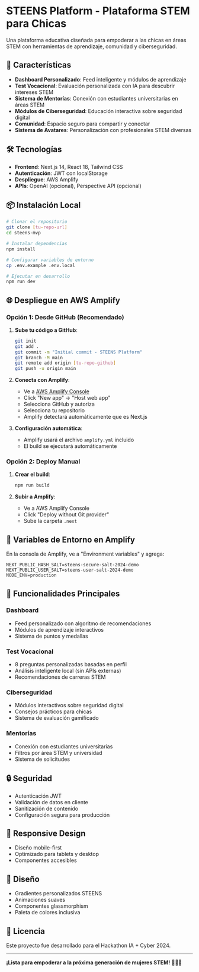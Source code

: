 # STEENS Platform - Plataforma STEM para Chicas

Una plataforma educativa diseñada para empoderar a las chicas en áreas STEM con herramientas de aprendizaje, comunidad y ciberseguridad.

## 🚀 Características

- **Dashboard Personalizado**: Feed inteligente y módulos de aprendizaje
- **Test Vocacional**: Evaluación personalizada con IA para descubrir intereses STEM
- **Sistema de Mentorías**: Conexión con estudiantes universitarias en áreas STEM
- **Módulos de Ciberseguridad**: Educación interactiva sobre seguridad digital
- **Comunidad**: Espacio seguro para compartir y conectar
- **Sistema de Avatares**: Personalización con profesionales STEM diversas

## 🛠️ Tecnologías

- **Frontend**: Next.js 14, React 18, Tailwind CSS
- **Autenticación**: JWT con localStorage
- **Despliegue**: AWS Amplify
- **APIs**: OpenAI (opcional), Perspective API (opcional)

## 📦 Instalación Local

```bash
# Clonar el repositorio
git clone [tu-repo-url]
cd steens-mvp

# Instalar dependencias
npm install

# Configurar variables de entorno
cp .env.example .env.local

# Ejecutar en desarrollo
npm run dev
```

## 🌐 Despliegue en AWS Amplify

### Opción 1: Desde GitHub (Recomendado)

1. **Sube tu código a GitHub**:
   ```bash
   git init
   git add .
   git commit -m "Initial commit - STEENS Platform"
   git branch -M main
   git remote add origin [tu-repo-github]
   git push -u origin main
   ```

2. **Conecta con Amplify**:
   - Ve a [AWS Amplify Console](https://console.aws.amazon.com/amplify/)
   - Click "New app" → "Host web app"
   - Selecciona GitHub y autoriza
   - Selecciona tu repositorio
   - Amplify detectará automáticamente que es Next.js

3. **Configuración automática**:
   - Amplify usará el archivo `amplify.yml` incluido
   - El build se ejecutará automáticamente

### Opción 2: Deploy Manual

1. **Crear el build**:
   ```bash
   npm run build
   ```

2. **Subir a Amplify**:
   - Ve a AWS Amplify Console
   - Click "Deploy without Git provider"
   - Sube la carpeta `.next`

## 🔧 Variables de Entorno en Amplify

En la consola de Amplify, ve a "Environment variables" y agrega:

```
NEXT_PUBLIC_HASH_SALT=steens-secure-salt-2024-demo
NEXT_PUBLIC_USER_SALT=steens-user-salt-2024-demo
NODE_ENV=production
```

## 🎯 Funcionalidades Principales

### Dashboard
- Feed personalizado con algoritmo de recomendaciones
- Módulos de aprendizaje interactivos
- Sistema de puntos y medallas

### Test Vocacional
- 8 preguntas personalizadas basadas en perfil
- Análisis inteligente local (sin APIs externas)
- Recomendaciones de carreras STEM

### Ciberseguridad
- Módulos interactivos sobre seguridad digital
- Consejos prácticos para chicas
- Sistema de evaluación gamificado

### Mentorías
- Conexión con estudiantes universitarias
- Filtros por área STEM y universidad
- Sistema de solicitudes

## 🔒 Seguridad

- Autenticación JWT
- Validación de datos en cliente
- Sanitización de contenido
- Configuración segura para producción

## 📱 Responsive Design

- Diseño mobile-first
- Optimizado para tablets y desktop
- Componentes accesibles

## 🎨 Diseño

- Gradientes personalizados STEENS
- Animaciones suaves
- Componentes glassmorphism
- Paleta de colores inclusiva

## 📄 Licencia

Este proyecto fue desarrollado para el Hackathon IA + Cyber 2024.

---

**¡Lista para empoderar a la próxima generación de mujeres STEM!** 🚀👩‍💻